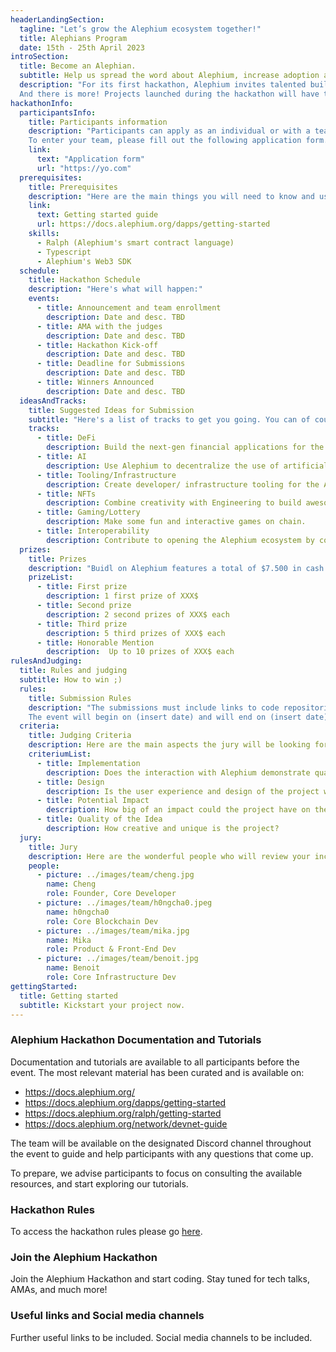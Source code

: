 ```yaml
---
headerLandingSection:
  tagline: "Let’s grow the Alephium ecosystem together!"
  title: Alephians Program
  date: 15th - 25th April 2023
introSection:
  title: Become an Alephian.
  subtitle: Help us spread the word about Alephium, increase adoption and build our community. dev-friendly network.
  description: "For its first hackathon, Alephium invites talented builders from all over the world to experiment and leverage its new development paradigm to expand on existing capabilities and create the first wave of Alephium’s dApps. This hackathon aims to propel the developer community’s creativity into an enabling force for innovation and progress. 
  And there is more! Projects launched during the hackathon will have the opportunity to receive further support from Alephium to continue their development."
hackathonInfo:
  participantsInfo:
    title: Participants information
    description: "Participants can apply as an individual or with a team of up to 5 people. It is important that each entry (solo or team) submit a brief description of the idea and the skills of each participant to make the organization process more efficient and streamlined.
    To enter your team, please fill out the following application form."
    link: 
      text: "Application form"
      url: "https://yo.com"
  prerequisites:
    title: Prerequisites
    description: "Here are the main things you will need to know and use in order to create your dApp with Alephium. Get start easily by checking out or dedicated guide."
    link: 
      text: Getting started guide
      url: https://docs.alephium.org/dapps/getting-started
    skills:
      - Ralph (Alephium's smart contract language)
      - Typescript
      - Alephium's Web3 SDK
  schedule: 
    title: Hackathon Schedule
    description: "Here's what will happen:"
    events: 
      - title: Announcement and team enrollment
        description: Date and desc. TBD
      - title: AMA with the judges
        description: Date and desc. TBD
      - title: Hackathon Kick-off
        description: Date and desc. TBD
      - title: Deadline for Submissions
        description: Date and desc. TBD
      - title: Winners Announced
        description: Date and desc. TBD
  ideasAndTracks:
    title: Suggested Ideas for Submission
    subtitle: "Here's a list of tracks to get you going. You can of course go off the track and show us your next big idea, but know that the following categories will be appreciated."
    tracks:
      - title: DeFi
        description: Build the next-gen financial applications for the decentralized economy.
      - title: AI
        description: Use Alephium to decentralize the use of artificial intelligence.
      - title: Tooling/Infrastructure
        description: Create developer/ infrastructure tooling for the Alephium Ecosystem and improve its security.
      - title: NFTs
        description: Combine creativity with Engineering to build awesome NFT dApps.
      - title: Gaming/Lottery
        description: Make some fun and interactive games on chain.
      - title: Interoperability
        description: Contribute to opening the Alephium ecosystem by connecting it to other chains.
  prizes:
    title: Prizes
    description: "Buidl on Alephium features a total of $7.500 in cash prizes. Prizes will be awarded at the judges’ discretion and might be adapted according to the received submissions. Here are the list of prizes you can win:"
    prizeList:
      - title: First prize
        description: 1 first prize of XXX$
      - title: Second prize
        description: 2 second prizes of XXX$ each
      - title: Third prize  
        description: 5 third prizes of XXX$ each
      - title: Honorable Mention
        description:  Up to 10 prizes of XXX$ each
rulesAndJudging:
  title: Rules and judging
  subtitle: How to win ;)
  rules:
    title: Submission Rules
    description: "The submissions must include links to code repositories. You can also include text, video, or audio with relevant graphics and links to webapps you may find relevant. Participants will be required to submit their work through this form.
    The event will begin on (insert date) and will end on (insert date)."
  criteria:
    title: Judging Criteria
    description: Here are the main aspects the jury will be looking for when evaluating your project.
    criteriumList:
      - title: Implementation
        description: Does the interaction with Alephium demonstrate quality software development?
      - title: Design
        description: Is the user experience and design of the project well thought out?
      - title: Potential Impact
        description: How big of an impact could the project have on the Alephium ecosystem?
      - title: Quality of the Idea
        description: How creative and unique is the project?
  jury:
    title: Jury
    description: Here are the wonderful people who will review your incredible work.
    people:
      - picture: ../images/team/cheng.jpg
        name: Cheng
        role: Founder, Core Developer
      - picture: ../images/team/h0ngcha0.jpeg
        name: h0ngcha0
        role: Core Blockchain Dev
      - picture: ../images/team/mika.jpg
        name: Mika
        role: Product & Front-End Dev
      - picture: ../images/team/benoit.jpg
        name: Benoit
        role: Core Infrastructure Dev
gettingStarted:
  title: Getting started
  subtitle: Kickstart your project now.
---
```


### Alephium Hackathon Documentation and Tutorials

Documentation and tutorials are available to all participants before the event. The most relevant material has been curated and is available on:

- https://docs.alephium.org/
- https://docs.alephium.org/dapps/getting-started
- https://docs.alephium.org/ralph/getting-started
- https://docs.alephium.org/network/devnet-guide

The team will be available on the designated Discord channel throughout the event to guide and help participants with any questions that come up.

To prepare, we advise participants to focus on consulting the available resources, and start exploring our tutorials.

### Hackathon Rules

To access the hackathon rules please go [here](https://alephium.org).

### Join the Alephium Hackathon

Join the Alephium Hackathon and start coding. Stay tuned for tech talks, AMAs, and much more!

### Useful links and Social media channels

Further useful links to be included. Social media channels to be included.
